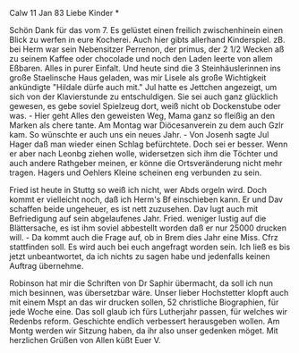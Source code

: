  Calw 11 Jan 83
Liebe Kinder <Marie>*

Schön Dank für das vom 7. Es gelüstet einen freilich zwischenhinein einen Blick zu werfen in eure Kocherei. Auch hier gibts allerhand Kinderspiel. zB. bei Herm war sein Nebensitzer Perrenon, der primus, der 2 1/2 Wecken aß zu seinem Kaffee oder chocolade und noch den Laden leerte von allem Eßbaren. Alles in purer Einfalt. Und heute sind die 3 Steinhäuslerinnen ins große Staelinsche Haus geladen, was mir Lisele als große Wichtigkeit ankündigte "Hildale dürfe auch mit." Jul hatte es Jettchen angezeigt, um sich von der Klavierstunde zu entschuldigen. Sie sei auch ganz glücklich gewesen, es gebe soviel Spielzeug dort, weiß nicht ob Dockenstube oder was. - Hier geht Alles den geweisten Weg, Mama ganz so fleißig an den Marken als chere tante. Am Montag war Diöcesanverein zu dem auch Gzlr kam. So wünschte er auch uns ein neues Jahr. - Von Josenh sagte Jul Hager daß man wieder einen Schlag befürchtete. Doch sei er besser. Wenn er aber nach Leonbg ziehen wolle, widersetzen sich ihm die Töchter und auch andere Rathgeber meinen, er könne die Ortsveränderung nicht mehr tragen. Hagers und Oehlers Kleine scheinen eng verbunden zu sein.

Fried ist heute in Stuttg so weiß ich nicht, wer Abds orgeln wird. Doch kommt er vielleicht noch, daß ich Herm's Bf einschieben kann. Er und Dav schaffen beide ungeheuer, es ist nett zuzusehen. Dav lugt auch mit Befriedigung auf sein abgelaufenes Jahr. Fried. weniger lustig auf die Blättersache, es ist ihm soviel abbestellt worden daß er nur 25000 drucken will. - Da kommt auch die Frage auf, ob in Brem dies Jahr eine Miss. Cfrz stattfinden soll. Es wird auch bei euch angefragt worden sein. Ich ließ es bis jetzt unbeantwortet, da ich nichts zu sagen habe und jedenfalls keinen Auftrag übernehme.

Robinson hat mir die Schriften von Dr Saphir übermacht, da soll ich nun mich besinnen, was übersetzbar wäre. Unser lieber Hochstetter klopft auch mit einem Mspt an das wir drucken sollen, 52 christliche Biographien, für jede Woche eine. Das soll glaub ich fürs Lutherjahr passen, für welches wir Redenbs reform. Geschichte endlich verbessert herausgeben wollen. 
Am Montg werden wir Sitzung haben, da ihr also unser gedenken möget. Mit herzlichen Grüßen von Allen küßt
 Euer V.
